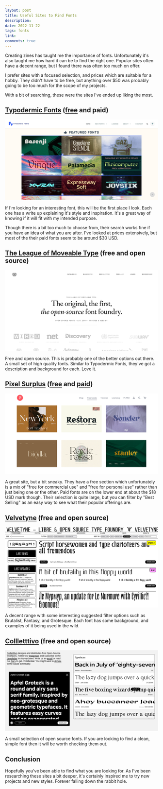 ```yaml
---
layout: post
title: Useful Sites to Find Fonts
description: 
date: 2022-11-22
tags: fonts
link: 
comments: true
---
```


Creating zines has taught me the importance of fonts.
Unfortunately it's also taught me how hard it can be to find the right one.
Popular sites often have a decent range, but I found there was often too much on offer.

I prefer sites with a focused selection, and prices which are suitable for a hobby.
They didn't have to be free, but anything over $50 was probably going to be too much for the scope of my projects.

With a bit of searching, these were the sites I've ended up liking the most.

## <a target="_blank" href="https://typodermicfonts.com/">Typodermic Fonts</a> ([free](https://typodermicfonts.com/some-free/) and paid)

<a target="_blank" href="https://typodermicfonts.com/">
  <img src="../assets/images/useful-sites-for-fonts/typodermic.png" />
</a>

If I'm looking for an interesting font, this will be the first place I look.
Each one has a write up explaining it's style and inspiration.
It's a great way of knowing if it will fit with my intended purpose.

Though there is a bit too much to choose from, their search works fine if you have an idea of what you are after.
I've looked at prices extensively, but most of the their paid fonts seem to be around $30 USD.

## <a target="_blank" href="https://www.theleagueofmoveabletype.com/">The League of Moveable Type</a> (free and open source)

<a target="_blank" href="https://www.theleagueofmoveabletype.com/">
  <img src="../assets/images/useful-sites-for-fonts/the-league-of-moveable-type.png" />
</a>

Free and open source.
This is probably one of the better options out there.
A small set of high quality fonts.
Similar to Typodermic Fonts, they've got a description and background for each.
Love it.

## <a target="_blank" href="https://pixelsurplus.com/">Pixel Surplus</a> ([free](https://pixelsurplus.com/collections/free-fonts) and [paid](https://pixelsurplus.com/collections/fonts))

<a target="_blank" href="https://pixelsurplus.com/">
  <img src="../assets/images/useful-sites-for-fonts/pixel-surplus.png" />
</a>

A great site, but a bit sneaky.
They have a free section which unfortunately is a mix of "free for commercial use" and "free for personal use" rather than just being one or the other.
Paid fonts are on the lower end at about the $18 USD mark though.
Their selection is quite large, but you can filter by "Best Selling" as an easy way to see what their popular offerings are.

## <a target="_blank" href="https://www.velvetyne.fr/">Velvetyne</a> (free and open source)

<a target="_blank" href="https://www.velvetyne.fr/">
  <img src="../assets/images/useful-sites-for-fonts/velvetyne.png" />
</a>

A decent range with some interesting suggested filter options such as Brutalist, Fantasy, and Grotesque.
Each font has some background, and examples of it being used in the wild.

## <a target="_blank" href="http://collletttivo.it/">Collletttivo</a> (free and open source)

<a target="_blank" href="http://collletttivo.it/">
  <img src="../assets/images/useful-sites-for-fonts/collletttivo.png" />
</a>

A small selection of open source fonts.
If you are looking to find a clean, simple font then it will be worth checking them out.

## Conclusion

Hopefully you've been able to find what you are looking for.
As I've been researching these sites a bit deeper, it's certainly inspired me to try new projects and new styles. 
Forever falling down the rabbit hole.
